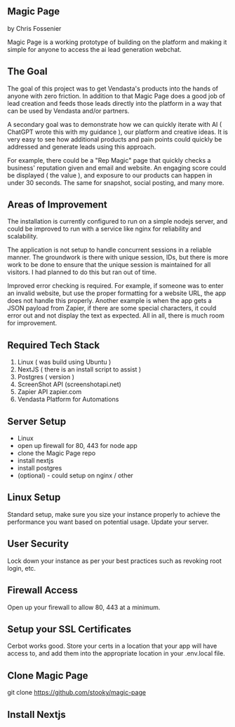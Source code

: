 ## Magic Page
by Chris Fossenier

Magic Page is a working prototype of building on the 
platform and making it simple for anyone to access
the ai lead generation webchat.

## The Goal
The goal of this project was to get Vendasta's
products into the hands of anyone with zero
friction. In addition to that Magic Page does a
good job of lead creation and feeds those leads
directly into the platform in a way that can
be used by Vendasta and/or partners.

A secondary goal was to demonstrate how we can
quickly iterate with AI ( ChatGPT wrote this 
with my guidance ), our platform and creative ideas.
It is very easy to see how additional products
and pain points could quickly be addressed
and generate leads using this approach.

For example, there could be a "Rep Magic" page
that quickly checks a business' reputation given
and email and website. An engaging score could
be displayed ( the value ), and exposure to our
products can happen in under 30 seconds. The same
for snapshot, social posting, and many more.

## Areas of Improvement
The installation is currently configured to run on
a simple nodejs server, and could be improved to
run with a service like nginx for reliability and
scalability.

The application is not setup to handle concurrent
sessions in a reliable manner. The groundwork is
there with unique session, IDs, but there is more
work to be done to ensure that the unique session
is maintained for all visitors. I had planned to do
this but ran out of time.

Improved error checking is required. For example,
if someone was to enter an invalid website, but use
the proper formatting for a website URL, the app
does not handle this properly. Another example is
when the app gets a JSON payload from Zapier, if 
there are some special characters, it could error
out and not display the text as expected. All in
all, there is much room for improvement.



## Required Tech Stack
1. Linux ( was build using Ubuntu )
2. NextJS ( there is an install script to assist )
3. Postgres ( version )
4. ScreenShot API (screenshotapi.net)
5. Zapier API zapier.com
6. Vendasta Platform for Automations



## Server Setup
- Linux
- open up firewall for 80, 443 for node app 
- clone the Magic Page repo 
- install nextjs
- install postgres
- (optional) - could setup on nginx / other


## Linux Setup
Standard setup, make sure you size your instance
properly to achieve the performance you want
based on potential usage. Update your server.

## User Security
Lock down your instance as per your best practices
such as revoking root login, etc.

## Firewall Access
Open up your firewall to allow 80, 443 at a
minimum.

## Setup your SSL Certificates
Cerbot works good. Store your certs in a location
that your app will have access to, and add them
into the appropriate location in your .env.local file.

## Clone Magic Page
git clone https://github.com/stooky/magic-page

## Install Nextjs
